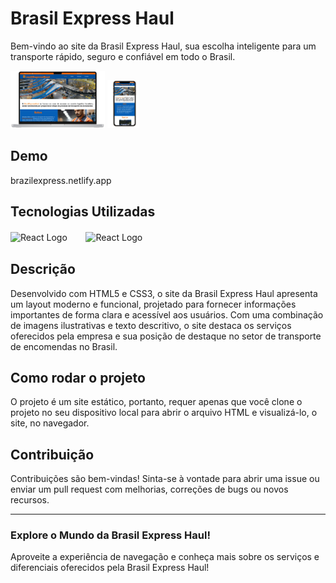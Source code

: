 # Brasil Express Haul

Bem-vindo ao site da Brasil Express Haul, sua escolha inteligente para um transporte rápido, seguro e confiável em todo o Brasil.

<img src="Img/vizualizationDesktop.png" alt="Brasil Express Haul" width="30%"> <img width="10%" src="Img/vizualizationMobile.png" alt="Brasil Express Haul" width="300">

## Demo

brazilexpress.netlify.app

## Tecnologias Utilizadas

<img src="https://th.bing.com/th/id/R.6c8f0a0e377cfa70efcd35ff52893b17?rik=iqhl8JD0f9LLpA&pid=ImgRaw&r=0" alt="React Logo" width="50">ㅤㅤ
<img src="https://logospng.org/download/css-3/logo-css-3-2048.png" alt="React Logo" width="55">ㅤ

## Descrição

Desenvolvido com HTML5 e CSS3, o site da Brasil Express Haul apresenta um layout moderno e funcional, projetado para fornecer informações importantes de forma clara e acessível aos usuários. Com uma combinação de imagens ilustrativas e texto descritivo, o site destaca os serviços oferecidos pela empresa e sua posição de destaque no setor de transporte de encomendas no Brasil.

## Como rodar o projeto

O projeto é um site estático, portanto, requer apenas que você clone o projeto no seu dispositivo local para abrir o arquivo HTML e visualizá-lo, o site, no navegador.

## Contribuição

Contribuições são bem-vindas! Sinta-se à vontade para abrir uma issue ou enviar um pull request com melhorias, correções de bugs ou novos recursos.

---

### Explore o Mundo da Brasil Express Haul!

Aproveite a experiência de navegação e conheça mais sobre os serviços e diferenciais oferecidos pela Brasil Express Haul!
